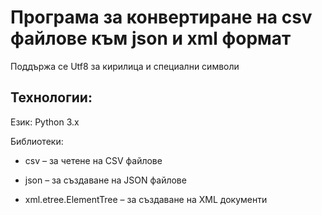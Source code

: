 # Програма за конвертиране на csv файлове към json и xml формат

Поддържа се Utf8 за кирилица и специални символи

## Технологии:

Език: Python 3.x

Библиотеки:

- csv – за четене на CSV файлове

- json – за създаване на JSON файлове

- xml.etree.ElementTree – за създаване на XML документи